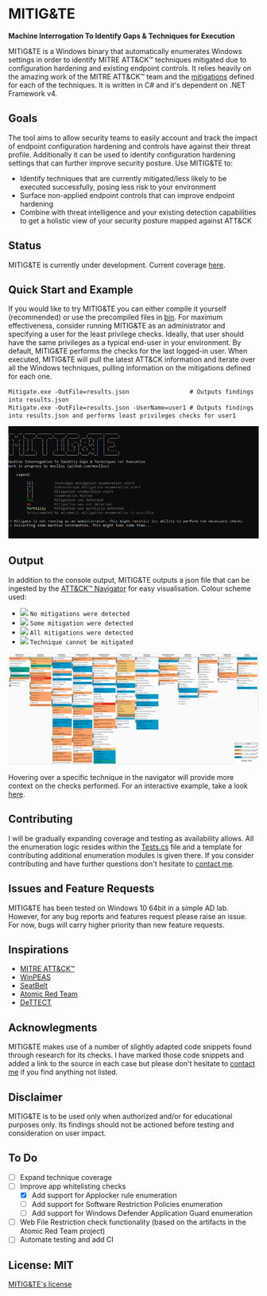 # MITIG&TE

**Machine Interrogation To Identify Gaps & Techniques for Execution**

MITIG&TE is a Windows binary that automatically enumerates Windows settings in order to identify MITRE ATT&CK™ techniques mitigated due to configuration hardening and existing endpoint controls. It relies heavily on the amazing work of the MITRE ATT&CK™ team and the [mitigations](https://attack.mitre.org/mitigations/enterprise/) defined for each of the techniques. It is written in C# and it's dependent on .NET Framework v4.

## Goals
The tool aims to allow security teams to easily account and track the impact of endpoint configuration hardening and controls have against their threat profile. Additionally it can be used to identify  configuration hardening settings that can further improve security posture. Use MITIG&TE to:
 - Identify techniques that are currently mitigated/less likely to be executed successfully, posing less risk to your environment
 - Surface non-applied endpoint controls that can improve endpoint hardening
 - Combine with threat intelligence and your existing detection capabilities to get a holistic view of your security posture mapped against ATT&CK

## Status
MITIG&TE is currently under development. Current coverage [here](https://mitre-attack.github.io/attack-navigator/enterprise/#layerURL=https://raw.githubusercontent.com/moullos/Mitigate/master/examples/Coverage.json). 

## Quick Start and Example
If you would like to try MITIG&TE you can either compile it yourself (recommended) or use the precompiled files in [bin](./bin). For maximum effectiveness, consider running MITIG&TE as an administrator and specifying a user for the least privilege checks. Ideally, that user should have the same privileges as a typical end-user in your environment. By default, MITIG&TE performs the checks for the last logged-in user. When executed, MITIG&TE will pull the latest ATT&CK information and iterate over all the Windows techniques, pulling information on the mitigations defined for each one. 
```
Mitigate.exe -OutFile=results.json                 # Outputs findings into results.json
Mitigate.exe -OutFile=results.json -UserName=user1 # Outputs findings into results.json and performs least privileges checks for user1
``` 
![](https://github.com/moullos/Mitigate/blob/master/examples/Screenshot.png?raw=true)

## Output
In addition to the console output, MITIG&TE outputs a json file that can be ingested by the [ATT&CK™ Navigator](https://mitre-attack.github.io/attack-navigator/enterprise/) for easy visualisation.  Colour scheme used:
- ![](https://via.placeholder.com/15/f4a261/000000?text=+) `No mitigations were detected`
- ![](https://via.placeholder.com/15/e9c46a/000000?text=+) `Some mitigation were detected`
- ![](https://via.placeholder.com/15/2a9d8f/000000?text=+) `All mitigations were detected`
- ![](https://via.placeholder.com/15/009ACD/000000?text=+) `Technique cannot be mitigated`

![](https://github.com/moullos/Mitigate/blob/master/examples/Navigator.PNG?raw=true)

Hovering over a specific technique in the navigator will provide more context on the checks performed. For an interactive example, take a look [here](https://mitre-attack.github.io/attack-navigator/enterprise/#layerURL=https://raw.githubusercontent.com/moullos/Mitigate/master/examples/result.json).

## Contributing
I will be gradually expanding coverage and testing as availability allows. All the enumeration logic resides within the [Tests.cs](./Tests.cs) file and a template for contributing additional enumeration modules is given there. If you consider contributing and have further questions don't hesitate to [contact me](https://t.me/mitigate).

## Issues and Feature Requests
MITIG&TE has been tested on Windows 10 64bit in a simple AD lab. However, for any bug reports and features request please raise an issue. For now, bugs will carry higher priority than new feature requests.

## Inspirations
- [MITRE ATT&CK™](https://attack.mitre.org)
- [WinPEAS](https://github.com/carlospolop/privilege-escalation-awesome-scripts-suite/tree/master/winPEAS)
- [SeatBelt](https://github.com/GhostPack/Seatbelt)
- [Atomic Red Team](https://github.com/redcanaryco/atomic-red-team)
- [DeTTECT](https://github.com/rabobank-cdc/DeTTECT)

## Acknowlegments
MITIG&TE makes use of a number of slightly adapted code snippets found through research for its checks. I have marked those code snippets and added a link to the source in each case but please don't hesitate to [contact me](https://t.me/mitigate) if you find anything not listed.

## Disclaimer
MITIG&TE is to be used only when authorized and/or for educational purposes only. Its findings should not be actioned before testing and consideration on user impact. 

## To Do
- [ ] Expand technique coverage
- [ ] Improve app whitelisting checks
  - [x] Add support for Applocker rule enumeration
  - [ ] Add support for Software Restriction Policies enumeration
  - [ ] Add support for Windows Defender Application Guard enumeration
- [ ] Web File Restriction check functionality (based on the artifacts in the Atomic Red Team project)
- [ ] Automate testing and add CI

## License: MIT
[MITIG&TE's license](https://github.com/moullos/Mitigate/blob/master/LICENSE)